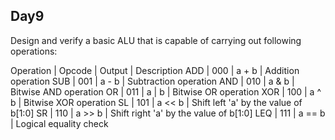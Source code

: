 ## Day9
Design and verify a basic ALU that is capable of carrying out following operations:

Operation | Opcode | Output | Description
ADD | 000 | a + b | Addition operation
SUB | 001 | a - b | Subtraction operation
AND | 010 | a & b | Bitwise AND operation
OR | 011 | a | b | Bitwise OR operation
XOR | 100 | a ^ b | Bitwise XOR operation
SL | 101 | a << b | Shift left 'a' by the value of b[1:0]
SR | 110 | a >> b | Shift right 'a' by the value of b[1:0]
LEQ | 111 | a == b | Logical equality check


